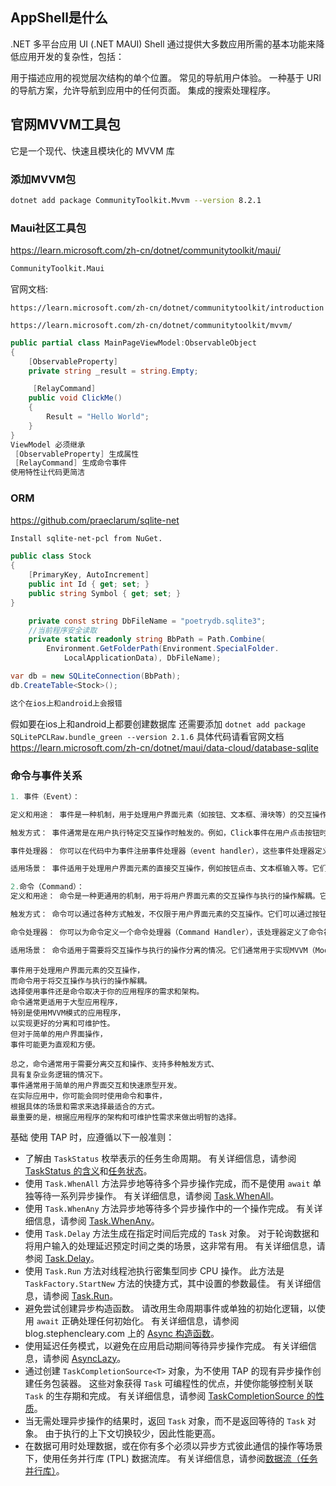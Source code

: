 ## AppShell是什么
.NET 多平台应用 UI (.NET MAUI) Shell 通过提供大多数应用所需的基本功能来降低应用开发的复杂性，包括：

用于描述应用的视觉层次结构的单个位置。
常见的导航用户体验。
一种基于 URI 的导航方案，允许导航到应用中的任何页面。
集成的搜索处理程序。

## 官网MVVM工具包
它是一个现代、快速且模块化的 MVVM 库

### 添加MVVM包
``` sh
dotnet add package CommunityToolkit.Mvvm --version 8.2.1
```
### Maui社区工具包
https://learn.microsoft.com/zh-cn/dotnet/communitytoolkit/maui/
``` sh
CommunityToolkit.Maui
```
官网文档:
```
https://learn.microsoft.com/zh-cn/dotnet/communitytoolkit/introduction

https://learn.microsoft.com/zh-cn/dotnet/communitytoolkit/mvvm/
```
``` C#
public partial class MainPageViewModel:ObservableObject
{
    [ObservableProperty]
    private string _result = string.Empty;

     [RelayCommand]
    public void ClickMe()
    {
        Result = "Hello World";
    }
}
ViewModel 必须继承 
 [ObservableProperty] 生成属性
 [RelayCommand] 生成命令事件
使用特性让代码更简洁
```

### ORM
https://github.com/praeclarum/sqlite-net
``` sh
Install sqlite-net-pcl from NuGet.
```
``` C#
public class Stock
{
	[PrimaryKey, AutoIncrement]
	public int Id { get; set; }
	public string Symbol { get; set; }
}

    private const string DbFileName = "poetrydb.sqlite3";
    //当前程序安全读取
    private static readonly string BbPath = Path.Combine(
        Environment.GetFolderPath(Environment.SpecialFolder.
            LocalApplicationData), DbFileName);

var db = new SQLiteConnection(BbPath);
db.CreateTable<Stock>();

这个在ios上和android上会报错
```


假如要在ios上和android上都要创建数据库
还需要添加 `dotnet add package SQLitePCLRaw.bundle_green --version 2.1.6`
具体代码请看官网文档 https://learn.microsoft.com/zh-cn/dotnet/maui/data-cloud/database-sqlite

### 命令与事件关系
``` c#
1. 事件（Event）：

定义和用途： 事件是一种机制，用于处理用户界面元素（如按钮、文本框、滑块等）的交互操作。例如，你可以处理按钮的Click事件以在用户单击按钮时执行特定的操作。

触发方式： 事件通常是在用户执行特定交互操作时触发的。例如，Click事件在用户点击按钮时触发。

事件处理器： 你可以在代码中为事件注册事件处理器（event handler），这些事件处理器定义了事件触发时要执行的操作。

适用场景： 事件适用于处理用户界面元素的直接交互操作，例如按钮点击、文本框输入等。它们通常用于触发用户界面的响应性操作。
```
``` c#
2.命令（Command）：
定义和用途： 命令是一种更通用的机制，用于将用户界面元素的交互操作与执行的操作解耦。它们允许你将操作抽象为命令，然后将命令绑定到用户界面元素，以便触发操作。

触发方式： 命令可以通过各种方式触发，不仅限于用户界面元素的交互操作。它们可以通过按钮点击、菜单项选择、手势识别等方式触发。

命令处理器： 你可以为命令定义一个命令处理器（Command Handler），该处理器定义了命令被执行时要执行的操作。

适用场景： 命令适用于需要将交互操作与执行的操作分离的情况。它们通常用于实现MVVM（Model-View-ViewModel）架构中的命令绑定。

```
``` 总结：
事件用于处理用户界面元素的交互操作，
而命令用于将交互操作与执行的操作解耦。
选择使用事件还是命令取决于你的应用程序的需求和架构。
命令通常更适用于大型应用程序，
特别是使用MVVM模式的应用程序，
以实现更好的分离和可维护性。
但对于简单的用户界面操作，
事件可能更为直观和方便。

总之，命令通常用于需要分离交互和操作、支持多种触发方式、
具有复杂业务逻辑的情况下。
事件通常用于简单的用户界面交互和快速原型开发。
在实际应用中，你可能会同时使用命令和事件，
根据具体的场景和需求来选择最适合的方式。
最重要的是，根据应用程序的架构和可维护性需求来做出明智的选择。

```

基础
使用 TAP 时，应遵循以下一般准则：

- 了解由 `TaskStatus` 枚举表示的任务生命周期。 有关详细信息，请参阅 [TaskStatus 的含义](https://devblogs.microsoft.com/pfxteam/the-meaning-of-taskstatus/)和[任务状态](https://learn.microsoft.com/zh-cn/dotnet/standard/asynchronous-programming-patterns/task-based-asynchronous-pattern-tap#task-status)。
- 使用 `Task.WhenAll` 方法异步地等待多个异步操作完成，而不是使用 `await` 单独等待一系列异步操作。 有关详细信息，请参阅 [Task.WhenAll](https://learn.microsoft.com/zh-cn/dotnet/standard/asynchronous-programming-patterns/consuming-the-task-based-asynchronous-pattern#taskwhenall)。
- 使用 `Task.WhenAny` 方法异步地等待多个异步操作中的一个操作完成。 有关详细信息，请参阅 [Task.WhenAny](https://learn.microsoft.com/zh-cn/dotnet/standard/asynchronous-programming-patterns/consuming-the-task-based-asynchronous-pattern#taskwhenall)。
- 使用 `Task.Delay` 方法生成在指定时间后完成的 `Task` 对象。 对于轮询数据和将用户输入的处理延迟预定时间之类的场景，这非常有用。 有关详细信息，请参阅 [Task.Delay](https://learn.microsoft.com/zh-cn/dotnet/standard/asynchronous-programming-patterns/consuming-the-task-based-asynchronous-pattern#taskdelay)。
- 使用 `Task.Run` 方法对线程池执行密集型同步 CPU 操作。 此方法是 `TaskFactory.StartNew` 方法的快捷方式，其中设置的参数最佳。 有关详细信息，请参阅 [Task.Run](https://learn.microsoft.com/zh-cn/dotnet/standard/asynchronous-programming-patterns/consuming-the-task-based-asynchronous-pattern#taskrun)。
- 避免尝试创建异步构造函数。 请改用生命周期事件或单独的初始化逻辑，以使用 `await` 正确处理任何初始化。 有关详细信息，请参阅 blog.stephencleary.com 上的 [Async 构造函数](https://blog.stephencleary.com/2013/01/async-oop-2-constructors.html)。
- 使用延迟任务模式，以避免在应用启动期间等待异步操作完成。 有关详细信息，请参阅 [AsyncLazy](https://devblogs.microsoft.com/pfxteam/asynclazyt/)。
- 通过创建 `TaskCompletionSource<T>` 对象，为不使用 TAP 的现有异步操作创建任务包装器。 这些对象获得 `Task` 可编程性的优点，并使你能够控制关联 `Task` 的生存期和完成。 有关详细信息，请参阅 [TaskCompletionSource 的性质](https://devblogs.microsoft.com/pfxteam/the-nature-of-taskcompletionsourcetresult/)。
- 当无需处理异步操作的结果时，返回 `Task` 对象，而不是返回等待的 `Task` 对象。 由于执行的上下文切换较少，因此性能更高。
- 在数据可用时处理数据，或在你有多个必须以异步方式彼此通信的操作等场景下，使用任务并行库 (TPL) 数据流库。 有关详细信息，请参阅[数据流（任务并行库）](https://learn.microsoft.com/zh-cn/dotnet/standard/parallel-programming/dataflow-task-parallel-library)。